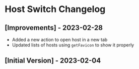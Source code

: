 # Host Switch Changelog

## [Improvements] - 2023-02-28

- Added a new action to open host in a new tab
- Updated lists of hosts using `getFavicon` to show it properly

## [Initial Version] - 2023-02-04
